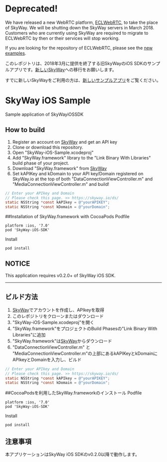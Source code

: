 # Deprecated!

We have released a new WebRTC platform, [ECLWebRTC](https://webrtc.ecl.ntt.com/en/?origin=skyway), to take the place of SkyWay. We will be shutting down the SkyWay servers in March 2018. Customers who are currently using SkyWay are required to migrate to ECLWebRTC by then or their services will stop working.

If you are looking for the repository of ECLWebRTC, please see the [new examples](https://github.com/skyway/skyway-ios-sdk/tree/master/examples).

このレポジトリは、2018年3月に提供を終了する旧SkyWayのiOS SDKのサンプルアプリです。[新しいSkyWay](https://webrtc.ecl.ntt.com/?origin=skyway)への移行をお願いします。

すでに新しいSkyWayをご利用の方は、[新しいサンプルアプリ](https://github.com/skyway/skyway-ios-sdk/tree/master/examples)をご覧ください。

# SkyWay iOS Sample
Sample application of SkyWayiOSSDK

## How to build
 1. Register an account on [SkyWay](http://nttcom.github.io/skyway/) and get an API key
 1. Clone or download this repository.
 1. Open "SkyWay-iOS-Sample.xcodeproj"
 1. Add "SkyWay.framework" library to the "Link Binary With Libraries" build phase of your project.
  1. Download "SkyWay.framework" from [SkyWay](http://nttcom.github.io/skyway/)
 1. Set kAPIKey and kDomain to your API key/Domain registered on SkyWay.io at the top of both "DataConnectionViewController.m" and "MediaConnectionViewController.m" and build!
```objective-c
// Enter your APIkey and Domain
// Please check this page. >> https://skyway.io/ds/
static NSString *const kAPIkey = @"yourAPIKEY";
static NSString *const kDomain = @"yourDomain";
```

##Installation of SkyWay.framework with CocoaPods
Podfile

```
platform :ios, '7.0'
pod 'SkyWay-iOS-SDK'
```

Install
```
pod install
```

## NOTICE
This application requires v0.2.0+ of SkyWay iOS SDK.

------

## ビルド方法
 1. [SkyWay](http://nttcom.github.io/skyway/)でアカウントを作成し、APIkeyを取得
 1. このレポジトリをクローンまたはダウンロード
 1. "SkyWay-iOS-Sample.xcodeproj"を開く
 1. "SkyWay.framework"をプロジェクトのBuild Phasesの"Link Binary With Libraries"に追加
  1. "SkyWay.framework"は[SkyWay](http://nttcom.github.io/skyway/)からダウンロード
 1. "DataConnectionViewController.m" と "MediaConnectionViewController.m"の上部にあるkAPIKeyとkDomainにAPIkeyとDomainを入力し、ビルド

```objective-c
// Enter your APIkey and Domain
// Please check this page. >> https://skyway.io/ds/
static NSString *const kAPIkey = @"yourAPIKEY";
static NSString *const kDomain = @"yourDomain";
```
##CocoaPodsを利用したSkyWay.frameworkのインストール
Podfile

```
platform :ios, '7.0'
pod 'SkyWay-iOS-SDK'
```

Install
```
pod install
```


## 注意事項
本アプリケーションはSkyWay iOS SDKのv0.2.0以降で動作します。
